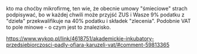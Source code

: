 kto ma choćby mikrofirmę, ten wie, że obecnie umowy "śmieciowe" strach podpisywać, bo w każdej chwili może przyjść ZUS i Wasze 9% podatku z "dzieła" przekwalifikuje na 40% podatku i składek "zlecenia". Podobnie VAT to pole minowe - o czym jest to znalezisko.

https://www.wykop.pl/link/4618751/akademickie-inkubatory-przedsiebiorczosci-padly-ofiara-karuzeli-vat/#comment-59813365
